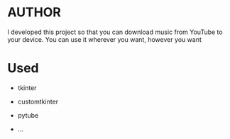 # AUTHOR 

I developed this project so that you can download music from YouTube to your device. You can use it wherever you want, however you want

# Used

- tkinter
- customtkinter
- pytube

- ...